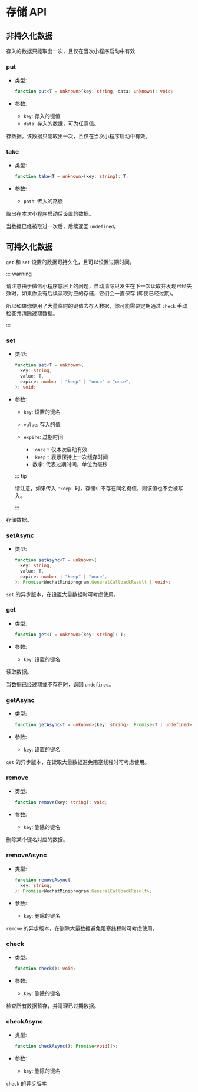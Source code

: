 # 存储 API

## 非持久化数据

存入的数据只能取出一次，且仅在当次小程序启动中有效

### put

- 类型:

  ```ts
  function put<T = unknown>(key: string, data: unknown): void;
  ```

- 参数:

  - `key`: 存入的键值
  - `data`: 存入的数据，可为任意值。

存数据。该数据只能取出一次，且仅在当次小程序启动中有效。

### take

- 类型:

  ```ts
  function take<T = unknown>(key: string): T;
  ```

- 参数:

  - `path`: 传入的路径

取出在本次小程序启动后设置的数据。

当数据已经被取过一次后，后续返回 `undefined`。

## 可持久化数据

`get` 和 `set` 设置的数据可持久化，且可以设置过期时间。

::: warning

请注意由于微信小程序底层上的问题，自动清除只发生在下一次读取并发现已经失效时，如果你没有后续读取对应的存储，它们会一直保存 (即使已经过期)。

所以如果你使用了大量临时的键值去存入数据，你可能需要定期通过 `check` 手动检查并清除过期数据。

:::

### set

- 类型:

  ```ts
  function set<T = unknown>(
    key: string,
    value: T,
    expire: number | "keep" | "once" = "once",
  ): void;
  ```

- 参数:

  - `key`: 设置的键名

  - `value`: 存入的值

  - `expire`: 过期时间

    - `'once'`: 仅本次启动有效
    - `'keep'`: 表示保持上一次缓存时间
    - 数字: 代表过期时间，单位为毫秒

  ::: tip

  请注意，如果传入 `'keep'` 时，存储中不存在同名键值，则该值也不会被写入。

  :::

存储数据。

### setAsync

- 类型:

  ```ts
  function setAsync<T = unknown>(
    key: string,
    value: T,
    expire: number | "keep" | "once",
  ): Promise<WechatMiniprogram.GeneralCallbackResult | void>;
  ```

`set` 的异步版本，在设置大量数据时可考虑使用。

### get

- 类型:

  ```ts
  function get<T = unknown>(key: string): T;
  ```

- 参数:

  - `key`: 设置的键名

读取数据。

当数据已经过期或不存在时，返回 `undefined`。

### getAsync

- 类型:

  ```ts
  function getAsync<T = unknown>(key: string): Promise<T | undefined>;
  ```

- 参数:

  - `key`: 设置的键名

`get` 的异步版本，在读取大量数据避免阻塞线程时可考虑使用。

### remove

- 类型:

  ```ts
  function remove(key: string): void;
  ```

- 参数:

  - `key`: 删除的键名

删除某个键名对应的数据。

### removeAsync

- 类型:

  ```ts
  function removeAsync(
    key: string,
  ): Promise<WechatMiniprogram.GeneralCallbackResult>;
  ```

- 参数:

  - `key`: 删除的键名

`remove` 的异步版本，在删除大量数据避免阻塞线程时可考虑使用。

### check

- 类型:

  ```ts
  function check(): void;
  ```

- 参数:

  - `key`: 删除的键名

检查所有数据暂存，并清理已过期数据。

### checkAsync

- 类型:

  ```ts
  function checkAsync(): Promise<void[]>;
  ```

- 参数:

  - `key`: 删除的键名

`check` 的异步版本
